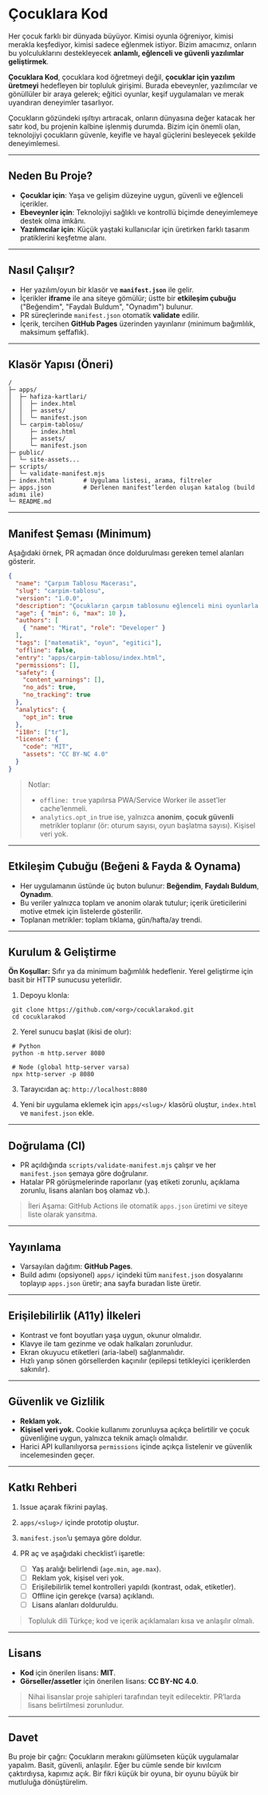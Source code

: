 # Çocuklara Kod

Her çocuk farklı bir dünyada büyüyor. Kimisi oyunla öğreniyor, kimisi merakla keşfediyor, kimisi sadece eğlenmek istiyor. Bizim amacımız, onların bu yolculuklarını destekleyecek **anlamlı, eğlenceli ve güvenli yazılımlar geliştirmek**.

**Çocuklara Kod**, çocuklara kod öğretmeyi değil, **çocuklar için yazılım üretmeyi** hedefleyen bir topluluk girişimi. Burada ebeveynler, yazılımcılar ve gönüllüler bir araya gelerek; eğitici oyunlar, keşif uygulamaları ve merak uyandıran deneyimler tasarlıyor.

Çocukların gözündeki ışıltıyı artıracak, onların dünyasına değer katacak her satır kod, bu projenin kalbine işlenmiş durumda. Bizim için önemli olan, teknolojiyi çocukların güvenle, keyifle ve hayal güçlerini besleyecek şekilde deneyimlemesi.

---

## Neden Bu Proje?

* **Çocuklar için**: Yaşa ve gelişim düzeyine uygun, güvenli ve eğlenceli içerikler.
* **Ebeveynler için**: Teknolojiyi sağlıklı ve kontrollü biçimde deneyimlemeye destek olma imkânı.
* **Yazılımcılar için**: Küçük yaştaki kullanıcılar için üretirken farklı tasarım pratiklerini keşfetme alanı.

---

## Nasıl Çalışır?

* Her yazılım/oyun bir klasör ve **`manifest.json`** ile gelir.
* İçerikler **iframe** ile ana siteye gömülür; üstte bir **etkileşim çubuğu** ("Beğendim", "Faydalı Buldum", "Oynadım") bulunur.
* PR süreçlerinde `manifest.json` otomatik **validate** edilir.
* İçerik, tercihen **GitHub Pages** üzerinden yayınlanır (minimum bağımlılık, maksimum şeffaflık).

---

## Klasör Yapısı (Öneri)

```
/
├─ apps/
│  ├─ hafiza-kartlari/
│  │  ├─ index.html
│  │  ├─ assets/
│  │  └─ manifest.json
│  └─ carpim-tablosu/
│     ├─ index.html
│     ├─ assets/
│     └─ manifest.json
├─ public/
│  └─ site-assets...
├─ scripts/
│  └─ validate-manifest.mjs
├─ index.html        # Uygulama listesi, arama, filtreler
├─ apps.json         # Derlenen manifest’lerden oluşan katalog (build adımı ile)
└─ README.md
```

---

## Manifest Şeması (Minimum)

Aşağıdaki örnek, PR açmadan önce doldurulması gereken temel alanları gösterir.

```json
{
  "name": "Çarpım Tablosu Macerası",
  "slug": "carpim-tablosu",
  "version": "1.0.0",
  "description": "Çocukların çarpım tablosunu eğlenceli mini oyunlarla pekiştirmesi için.",
  "age": { "min": 6, "max": 10 },
  "authors": [
    { "name": "Mirat", "role": "Developer" }
  ],
  "tags": ["matematik", "oyun", "egitici"],
  "offline": false,
  "entry": "apps/carpim-tablosu/index.html",
  "permissions": [],
  "safety": {
    "content_warnings": [],
    "no_ads": true,
    "no_tracking": true
  },
  "analytics": {
    "opt_in": true
  },
  "i18n": ["tr"],
  "license": {
    "code": "MIT",
    "assets": "CC BY-NC 4.0"
  }
}
```

> Notlar:
>
> * `offline: true` yapılırsa PWA/Service Worker ile asset’ler cache’lenmeli.
> * `analytics.opt_in` true ise, yalnızca **anonim**, **çocuk güvenli** metrikler toplanır (ör: oturum sayısı, oyun başlatma sayısı). Kişisel veri yok.

---

## Etkileşim Çubuğu (Beğeni & Fayda & Oynama)

* Her uygulamanın üstünde üç buton bulunur: **Beğendim**, **Faydalı Buldum**, **Oynadım**.
* Bu veriler yalnızca toplam ve anonim olarak tutulur; içerik üreticilerini motive etmek için listelerde gösterilir.
* Toplanan metrikler: toplam tıklama, gün/hafta/ay trendi.

---

## Kurulum & Geliştirme

**Ön Koşullar:** Sıfır ya da minimum bağımlılık hedeflenir. Yerel geliştirme için basit bir HTTP sunucusu yeterlidir.

1. Depoyu klonla:

```
 git clone https://github.com/<org>/cocuklarakod.git
 cd cocuklarakod
```

2. Yerel sunucu başlat (ikisi de olur):

```
 # Python
 python -m http.server 8080

 # Node (global http-server varsa)
 npx http-server -p 8080
```

3. Tarayıcıdan aç: `http://localhost:8080`

4. Yeni bir uygulama eklemek için `apps/<slug>/` klasörü oluştur, `index.html` ve `manifest.json` ekle.

---

## Doğrulama (CI)

* PR açıldığında `scripts/validate-manifest.mjs` çalışır ve her `manifest.json` şemaya göre doğrulanır.
* Hatalar PR görüşmelerinde raporlanır (yaş etiketi zorunlu, açıklama zorunlu, lisans alanları boş olamaz vb.).

> İleri Aşama: GitHub Actions ile otomatik `apps.json` üretimi ve siteye liste olarak yansıtma.

---

## Yayınlama

* Varsayılan dağıtım: **GitHub Pages**.
* Build adımı (opsiyonel) `apps/` içindeki tüm `manifest.json` dosyalarını toplayıp `apps.json` üretir; ana sayfa buradan liste üretir.

---

## Erişilebilirlik (A11y) İlkeleri

* Kontrast ve font boyutları yaşa uygun, okunur olmalıdır.
* Klavye ile tam gezinme ve odak halkaları zorunludur.
* Ekran okuyucu etiketleri (aria-label) sağlanmalıdır.
* Hızlı yanıp sönen görsellerden kaçınılır (epilepsi tetikleyici içeriklerden sakınılır).

---

## Güvenlik ve Gizlilik

* **Reklam yok.**
* **Kişisel veri yok.** Cookie kullanımı zorunluysa açıkça belirtilir ve çocuk güvenliğine uygun, yalnızca teknik amaçlı olmalıdır.
* Harici API kullanılıyorsa `permissions` içinde açıkça listelenir ve güvenlik incelemesinden geçer.

---

## Katkı Rehberi

1. Issue açarak fikrini paylaş.
2. `apps/<slug>/` içinde prototip oluştur.
3. `manifest.json`’u şemaya göre doldur.
4. PR aç ve aşağıdaki checklist’i işaretle:

   * [ ] Yaş aralığı belirlendi (`age.min`, `age.max`).
   * [ ] Reklam yok, kişisel veri yok.
   * [ ] Erişilebilirlik temel kontrolleri yapıldı (kontrast, odak, etiketler).
   * [ ] Offline için gerekçe (varsa) açıklandı.
   * [ ] Lisans alanları dolduruldu.

> Topluluk dili Türkçe; kod ve içerik açıklamaları kısa ve anlaşılır olmalı.

---

## Lisans

* **Kod** için önerilen lisans: **MIT**.
* **Görseller/assetler** için önerilen lisans: **CC BY-NC 4.0**.

> Nihai lisanslar proje sahipleri tarafından teyit edilecektir. PR’larda lisans belirtilmesi zorunludur.

---

## Davet

Bu proje bir çağrı: Çocukların merakını gülümseten küçük uygulamalar yapalım. Basit, güvenli, anlaşılır. Eğer bu cümle sende bir kıvılcım çaktırdıysa, kapımız açık. Bir fikri küçük bir oyuna, bir oyunu büyük bir mutluluğa dönüştürelim.
